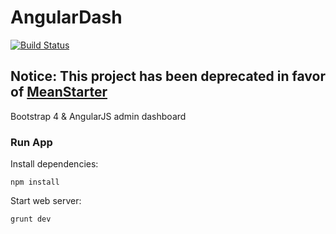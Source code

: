 # AngularDash
[![Build Status](https://travis-ci.org/Nucleus-Inc/AngularDash.svg?branch=master)](https://travis-ci.org/Nucleus-Inc/AngularDash)

## Notice: This project has been deprecated in favor of [MeanStarter](https://github.com/Nucleus-Inc/MeanStarter)

Bootstrap 4 &amp; AngularJS admin dashboard

### Run App

Install dependencies:

`npm install`

Start web server:

`grunt dev`


